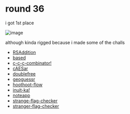 # round 36

i got 1st place

![image](https://github.com/quasar098/ctf-writeups/assets/70716985/74f20796-55dd-47ba-9227-70d6fe2cd7b1)

although kinda rigged because i made some of the challs

- [RSAddition](RSAddition)
- [based](based)
- [c-c-c-combinator!](c-c-c-combinator!)
- [cAESar](cAESar)
- [doublefree](doublefree)
- [geoguessr](geoguessr)
- [hoothoot-flow](hoothoot-flow)
- [inuit-ka!](inuit-ka!)
- [noteapp](noteapp)
- [strange-flag-checker](strange-flag-checker)
- [stranger-flag-checker](stranger-flag-checker)
